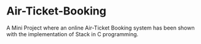 # Air-Ticket-Booking
A Mini Project where an online Air-Ticket Booking system has been shown with the implementation of Stack in C programming.
